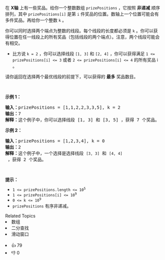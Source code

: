 <p>在 <strong>X轴</strong>&nbsp;上有一些奖品。给你一个整数数组&nbsp;<code>prizePositions</code>&nbsp;，它按照 <strong>非递减</strong>&nbsp;顺序排列，其中&nbsp;<code>prizePositions[i]</code>&nbsp;是第&nbsp;<code>i</code>&nbsp;件奖品的位置。数轴上一个位置可能会有多件奖品。再给你一个整数&nbsp;<code>k</code>&nbsp;。</p>

<p>你可以同时选择两个端点为整数的线段。每个线段的长度都必须是 <code>k</code>&nbsp;。你可以获得位置在任一线段上的所有奖品（包括线段的两个端点）。注意，两个线段可能会有相交。</p>

<ul> 
 <li>比方说&nbsp;<code>k = 2</code>&nbsp;，你可以选择线段&nbsp;<code>[1, 3]</code> 和&nbsp;<code>[2, 4]</code>&nbsp;，你可以获得满足&nbsp;<code>1 &lt;= prizePositions[i] &lt;= 3</code> 或者&nbsp;<code>2 &lt;= prizePositions[i] &lt;= 4</code>&nbsp;的所有奖品 i 。</li> 
</ul>

<p>请你返回在选择两个最优线段的前提下，可以获得的 <strong>最多</strong>&nbsp;奖品数目。</p>

<p>&nbsp;</p>

<p><strong>示例 1：</strong></p>

<pre>
<b>输入：</b>prizePositions = [1,1,2,2,3,3,5], k = 2
<b>输出：</b>7
<b>解释：</b>这个例子中，你可以选择线段 [1, 3] 和 [3, 5] ，获得 7 个奖品。
</pre>

<p><strong>示例 2：</strong></p>

<pre>
<b>输入：</b>prizePositions = [1,2,3,4], k = 0
<b>输出：</b>2
<b>解释：</b>这个例子中，一个选择是选择线段 <span><code>[3, 3]</code></span> 和 <span><code>[4, 4]</code></span> ，获得 2 个奖品。
</pre>

<p>&nbsp;</p>

<p><strong>提示：</strong></p>

<ul> 
 <li><code>1 &lt;= prizePositions.length &lt;= 10<sup>5</sup></code></li> 
 <li><code>1 &lt;= prizePositions[i] &lt;= 10<sup>9</sup></code></li> 
 <li><code>0 &lt;= k &lt;= 10<sup>9</sup> </code></li> 
 <li><code>prizePositions</code>&nbsp;有序非递减。</li> 
</ul>

<div><div>Related Topics</div><div><li>数组</li><li>二分查找</li><li>滑动窗口</li></div></div><br><div><li>👍 79</li><li>👎 0</li></div>
